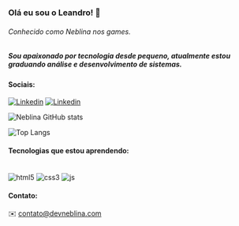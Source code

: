 ### Olá eu sou o Leandro! 👋
###### Conhecido como Neblina nos games.

##### Sou apaixonado por tecnologia desde pequeno, atualmente estou graduando análise e desenvolvimento de sistemas.

#### Sociais:
[![Linkedin](https://img.shields.io/badge/LinkedIn-0077B5?style=for-the-badge&logo=linkedin&logoColor=white)](https://www.linkedin.com/in/leandroalmir/)
[![Linkedin](https://img.shields.io/badge/Instagram-E4405F.svg?style=for-the-badge&logo=Instagram&logoColor=white)](https://www.instagram.com/html.leandro/)

![Neblina GitHub stats](https://github-readme-stats.vercel.app/api?username=devneblina&show_icons=true&theme=dracula)

![Top Langs](https://github-readme-stats.vercel.app/api/top-langs/?username=devneblina&layout=compact&theme=dracula)

#### Tecnologias que estou aprendendo:
<div style="display: inline_block" ><br/>

<img align="center" alt="html5" src="https://img.shields.io/badge/HTML5-E34F26.svg?style=for-the-badge&logo=HTML5&logoColor=white" /> 
<img align="center" alt="css3" src="https://img.shields.io/badge/CSS3-1572B6.svg?style=for-the-badge&logo=CSS3&logoColor=white" /> 
<img align="center" alt="js" src="https://img.shields.io/badge/JavaScript-F7DF1E.svg?style=for-the-badge&logo=JavaScript&logoColor=black" /> 

</div>


#### Contato:

✉️ contato@devneblina.com


